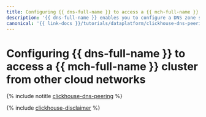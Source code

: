 ```yaml
---
title: Configuring {{ dns-full-name }} to access a {{ mch-full-name }} cluster from other cloud networks
description: '{{ dns-full-name }} enables you to configure a DNS zone shared by multiple cloud networks. This makes it possible to access cluster hosts by their FQDNs even if the client and the cluster are in different cloud networks.'
canonical: '{{ link-docs }}/tutorials/dataplatform/clickhouse-dns-peering'
---
```


# Configuring {{ dns-full-name }} to access a {{ mch-full-name }} cluster from other cloud networks

{% include notitle [clickhouse-dns-peering](../../_tutorials/infrastructure/mdb-dns-peering/clickhouse-dns-peering.md) %}

{% include [clickhouse-disclaimer](../../_includes/clickhouse-disclaimer.md) %}